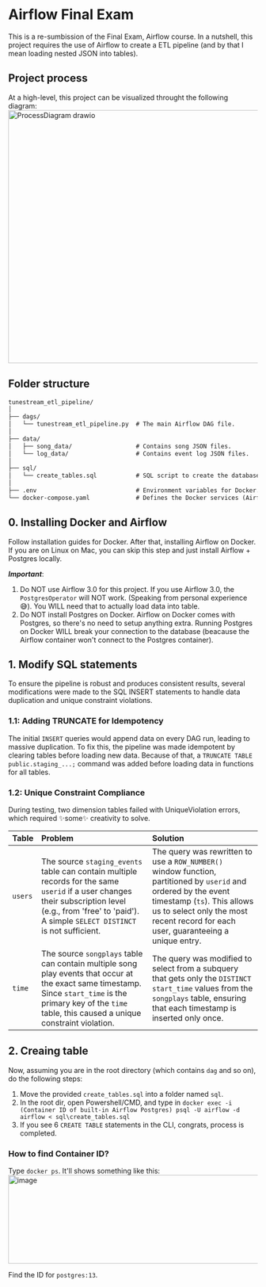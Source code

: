 # Airflow Final Exam
This is a re-sumbission of the Final Exam, Airflow course. In a nutshell, this project requires the use of Airflow to create a ETL pipeline (and by that I mean loading nested JSON into tables). 

## Project process
At a high-level, this project can be visualized throught the following diagram:
<img width="2141" height="511" alt="ProcessDiagram drawio" src="https://github.com/user-attachments/assets/ee0ae6e4-dc4a-49af-b871-86ccf15bc1ec" />

## Folder structure
```md
tunestream_etl_pipeline/
│
├── dags/
│   └── tunestream_etl_pipeline.py  # The main Airflow DAG file.
│
├── data/
│   ├── song_data/                  # Contains song JSON files.
│   └── log_data/                   # Contains event log JSON files.
│
├── sql/
│   └── create_tables.sql           # SQL script to create the database schema.
│
├── .env                            # Environment variables for Docker.
└── docker-compose.yaml             # Defines the Docker services (Airflow, Postgres, etc.).
```



## 0. Installing Docker and Airflow
Follow installation guides for Docker. After that, installing Airflow on Docker. If you are on Linux on Mac, you can skip this step and just install Airflow + Postgres locally. 

***Important***:
1. Do NOT use Airflow 3.0 for this project. If you use Airflow 3.0, the `PostgresOperator` will NOT work. (Speaking from personal experience 😅). You WILL need that to actually load data into table.
2. Do NOT install Postgres on Docker. Airflow on Docker comes with Postgres, so there's no need to setup anything extra. Running Postgres on Docker WILL break your connection to the database (beacause the Airflow container won't connect to the Postgres container). 

## 1. Modify SQL statements
To ensure the pipeline is robust and produces consistent results, several modifications were made to the SQL INSERT statements to handle data duplication and unique constraint violations.

### 1.1: Adding TRUNCATE for Idempotency
The initial `INSERT` queries would append data on every DAG run, leading to massive duplication. To fix this, the pipeline was made idempotent by clearing tables before loading new data. Because of that, a `TRUNCATE TABLE public.staging_...;` command was added before loading data in functions for all tables.

### 1.2: Unique Constraint Compliance
During testing, two dimension tables failed with UniqueViolation errors, which required ✨some✨ creativity to solve. 

| Table | Problem | Solution |
| :---- | :--- | :--- |
| `users` | The source `staging_events` table can contain multiple records for the same `userid` if a user changes their subscription level (e.g., from 'free' to 'paid'). A simple `SELECT DISTINCT` is not sufficient. | The query was rewritten to use a `ROW_NUMBER()` window function, partitioned by `userid` and ordered by the event timestamp (`ts`). This allows us to select only the most recent record for each user, guaranteeing a unique entry. |
| `time` | The source `songplays` table can contain multiple song play events that occur at the exact same timestamp. Since `start_time` is the primary key of the `time` table, this caused a unique constraint violation. | The query was modified to select from a subquery that gets only the `DISTINCT start_time` values from the `songplays` table, ensuring that each timestamp is inserted only once. |

## 2. Creaing table
Now, assuming you are in the root directory (which contains `dag` and so on), do the following steps:

1. Move the provided `create_tables.sql` into a folder named `sql`.
2. In the root dir, open Powershell/CMD, and type in `docker exec -i (Container ID of built-in Airflow Postgres) psql -U airflow -d airflow < sql\create_tables.sql`
3. If you see 6 `CREATE TABLE` statements in the CLI, congrats, process is completed.

### How to find Container ID?
Type `docker ps`. It'll shows something like this:
<img width="1811" height="179" alt="image" src="https://github.com/user-attachments/assets/f697176f-7303-435f-944a-adf5d9cd4140" />

Find the ID for `postgres:13`. 

